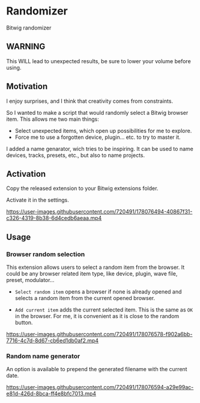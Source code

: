 


# Randomizer

Bitwig randomizer

## WARNING

This WILL lead to unexpected results, be sure to lower your volume before using.

## Motivation

I enjoy surprises, and I think that creativity comes from constraints.

So I wanted to make a script that would randomly select a Bitwig browser item.
This allows me two main things:
- Select unexpected items, which open up possibilities for me to explore.
- Force me to use a forgotten device, plugin… etc. to try to master it.

I added a name genarator, wich tries to be inspiring.
It can be used to name devices, tracks, presets, etc., but also to name projects.

## Activation

Copy the released extension to your Bitwig extensions folder.

Activate it in the settings.


https://user-images.githubusercontent.com/720491/178076494-40867f31-c326-4319-8b38-6d4cedb6aeaa.mp4


## Usage

### Browser random selection

This extension allows users to select a random item from the browser.
It could be any browser related item type, like device, plugin, wave file, preset, modulator…

- `Select random item` opens a browser if none is already opened and selects a random item from the current opened browser.

- `Add current item` adds the current selected item.
  This is the same as `OK` in the browser.
  For me, it is convenient as it is close to the random button.


https://user-images.githubusercontent.com/720491/178076578-f902a6bb-7716-4c7d-8d67-cb6ed1db0af2.mp4


### Random name generator

An option is available to prepend the generated filename with the current date.

https://user-images.githubusercontent.com/720491/178076594-a29e99ac-e81d-426d-8bca-ff4e8bfc7013.mp4




